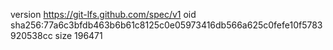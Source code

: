 version https://git-lfs.github.com/spec/v1
oid sha256:77a6c3bfdb463b6b61c8125c0e05973416db566a625c0fefe10f5783920538cc
size 196471
